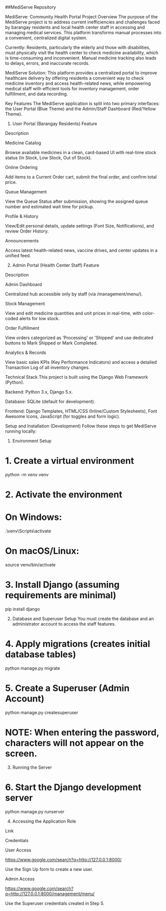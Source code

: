##MediServe Repository 

MediServe: Community Health Portal
Project Overview
The purpose of the MediServe project is to address current inefficiencies and challenges faced by barangay residents and local health center staff in accessing and managing medical services. This platform transforms manual processes into a convenient, centralized digital system.

Currently: Residents, particularly the elderly and those with disabilities, must physically visit the health center to check medicine availability, which is time-consuming and inconvenient. Manual medicine tracking also leads to delays, errors, and inaccurate records.

MediServe Solution: This platform provides a centralized portal to improve healthcare delivery by offering residents a convenient way to check medicine inventory and access health-related news, while empowering medical staff with efficient tools for inventory management, order fulfillment, and data recording.

Key Features
The MediServe application is split into two primary interfaces: the User Portal (Blue Theme) and the Admin/Staff Dashboard (Red/Yellow Theme).

1. User Portal (Barangay Residents)
Feature

Description

Medicine Catalog

Browse available medicines in a clean, card-based UI with real-time stock status (In Stock, Low Stock, Out of Stock).

Online Ordering

Add items to a Current Order cart, submit the final order, and confirm total price.

Queue Management

View the Queue Status after submission, showing the assigned queue number and estimated wait time for pickup.

Profile & History

View/Edit personal details, update settings (Font Size, Notifications), and review Order History.

Announcements

Access latest health-related news, vaccine drives, and center updates in a unified feed.

2. Admin Portal (Health Center Staff)
Feature

Description

Admin Dashboard

Centralized hub accessible only by staff (via /management/menu/).

Stock Management

View and edit medicine quantities and unit prices in real-time, with color-coded alerts for low stock.

Order Fulfillment

View orders categorized as 'Processing' or 'Shipped' and use dedicated buttons to Mark Shipped or Mark Completed.

Analytics & Records

View basic sales KPIs (Key Performance Indicators) and access a detailed Transaction Log of all inventory changes.

Technical Stack
This project is built using the Django Web Framework (Python).

Backend: Python 3.x, Django 5.x.

Database: SQLite (default for development).

Frontend: Django Templates, HTML/CSS (Inline/Custom Stylesheets), Font Awesome Icons, JavaScript (for toggles and form logic).

Setup and Installation (Development)
Follow these steps to get MediServe running locally:

1. Environment Setup
# 1. Create a virtual environment
python -m venv venv

# 2. Activate the environment
# On Windows:
.\venv\Scripts\activate
# On macOS/Linux:
source venv/bin/activate

# 3. Install Django (assuming requirements are minimal)
pip install django

2. Database and Superuser Setup
You must create the database and an administrator account to access the staff features.

# 4. Apply migrations (creates initial database tables)
python manage.py migrate

# 5. Create a Superuser (Admin Account)
python manage.py createsuperuser

# NOTE: When entering the password, characters will not appear on the screen.

3. Running the Server
# 6. Start the Django development server
python manage.py runserver

4. Accessing the Application
Role

Link

Credentials

User Access

https://www.google.com/search?q=http://127.0.0.1:8000/

Use the Sign Up form to create a new user.

Admin Access

https://www.google.com/search?q=http://127.0.0.1:8000/management/menu/

Use the Superuser credentials created in Step 5.


